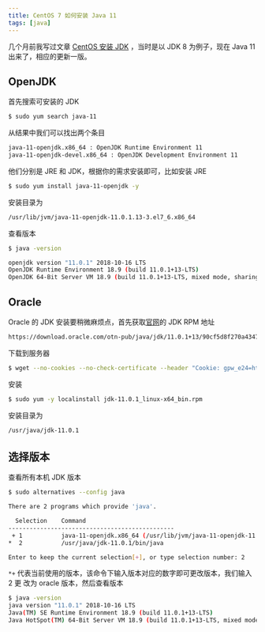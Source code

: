 ```yaml
---
title: CentOS 7 如何安装 Java 11
tags: [java]
---
```


几个月前我写过文章 [CentOS 安装 JDK](/2018/06/15/centos-install-jdk/) ，当时是以 JDK 8 为例子，现在 Java 11 出来了，相应的更新一版。
<!-- more --><!-- toc -->

## OpenJDK

首先搜索可安装的 JDK

```bash
$ sudo yum search java-11
```

从结果中我们可以找出两个条目

```bash
java-11-openjdk.x86_64 : OpenJDK Runtime Environment 11
java-11-openjdk-devel.x86_64 : OpenJDK Development Environment 11
```

他们分别是 JRE 和 JDK，根据你的需求安装即可，比如安装 JRE

```bash
$ sudo yum install java-11-openjdk -y
```

安装目录为

```bash
/usr/lib/jvm/java-11-openjdk-11.0.1.13-3.el7_6.x86_64
```

查看版本

```bash
$ java -version

openjdk version "11.0.1" 2018-10-16 LTS
OpenJDK Runtime Environment 18.9 (build 11.0.1+13-LTS)
OpenJDK 64-Bit Server VM 18.9 (build 11.0.1+13-LTS, mixed mode, sharing)
```

## Oracle

Oracle 的 JDK 安装要稍微麻烦点，首先获取[官网](https://www.oracle.com/technetwork/java/javase/downloads/jdk11-downloads-5066655.html)的 JDK RPM 地址

```bash
https://download.oracle.com/otn-pub/java/jdk/11.0.1+13/90cf5d8f270a4347a95050320eef3fb7/jdk-11.0.1_linux-x64_bin.rpm
```

下载到服务器

```bash
$ wget --no-cookies --no-check-certificate --header "Cookie: gpw_e24=http%3A%2F%2Fwww.oracle.com%2F; oraclelicense=accept-securebackup-cookie" https://download.oracle.com/otn-pub/java/jdk/11.0.1+13/90cf5d8f270a4347a95050320eef3fb7/jdk-11.0.1_linux-x64_bin.rpm
```

安装

```bash
$ sudo yum -y localinstall jdk-11.0.1_linux-x64_bin.rpm
```

安装目录为

```bash
/usr/java/jdk-11.0.1
```


## 选择版本

查看所有本机 JDK 版本

```bash
$ sudo alternatives --config java

There are 2 programs which provide 'java'.

  Selection    Command
-----------------------------------------------
 + 1           java-11-openjdk.x86_64 (/usr/lib/jvm/java-11-openjdk-11.0.1.13-3.el7_6.x86_64/bin/java)
*  2           /usr/java/jdk-11.0.1/bin/java

Enter to keep the current selection[+], or type selection number: 2
```

`*+` 代表当前使用的版本，该命令下输入版本对应的数字即可更改版本，我们输入 2 更
改为 oracle 版本，然后查看版本

```bash
$ java -version
java version "11.0.1" 2018-10-16 LTS
Java(TM) SE Runtime Environment 18.9 (build 11.0.1+13-LTS)
Java HotSpot(TM) 64-Bit Server VM 18.9 (build 11.0.1+13-LTS, mixed mode)
```

